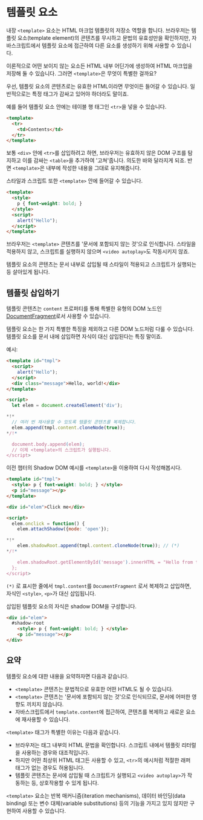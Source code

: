 
# 템플릿 요소

내장 `<template>` 요소는 HTML 마크업 템플릿의 저장소 역할을 합니다. 브라우저는 템플릿 요소(template element)의 콘텐츠를 무시하고 문법의 유효성만을 확인하지만, 자바스크립트에서 템플릿 요소에 접근하여 다른 요소를 생성하기 위해 사용할 수 있습니다.

이론적으로 어떤 보이지 않는 요소든 HTML 내부 어딘가에 생성하여 HTML 마크업을 저장해 둘 수 있습니다. 그러면 `<template>`은 무엇이 특별한 걸까요?

우선, 템플릿 요소의 콘텐츠로는 유효한 HTML이라면 무엇이든 들어갈 수 있습니다. 일반적으로는 특정 태그가 감싸고 있어야 하더라도 말이죠.

예를 들어 템플릿 요소 안에는 테이블 행 태그인  `<tr>`을 넣을 수 있습니다.

```html
<template>
  <tr>
    <td>Contents</td>
  </tr>
</template>
```

보통  `<div>` 안에 `<tr>`를 삽입하려고 하면, 브라우저는 유효하지 않은 DOM 구조를 탐지하고 이를 감싸는 `<table>`을 추가하여 '고쳐'줍니다. 의도한 바와 달라지게 되죠. 반면 `<template>`은 내부에 작성한 내용을 그대로 유지해줍니다.

스타일과 스크립트 또한 `<template>` 안에 들어갈 수 있습니다.

```html
<template>
  <style>
    p { font-weight: bold; }
  </style>
  <script>
    alert("Hello");
  </script>
</template>
```

브라우저는 `<template>` 콘텐츠를 '문서에 포함되지 않는 것'으로 인식합니다. 스타일을 적용하지 않고, 스크립트를 실행하지 않으며  `<video autoplay>`도 작동시키지 않죠.

템플릿 요소의 콘텐츠는 문서 내부로 삽입될 때 스타일이 적용되고 스크립트가 실행되는 등 살아있게 됩니다.

## 템플릿 삽입하기

템플릿 콘텐츠는 `content` 프로퍼티를 통해 특별한 유형의 DOM 노드인 [DocumentFragment](info:modifying-document#document-fragment)로서 사용할 수 있습니다.

템플릿 요소는 한 가지 특별한 특징을 제외하고 다른 DOM 노드처럼 다룰 수 있습니다. 템플릿 요소를 문서 내에 삽입하면 자식이 대신 삽입된다는 특징 말이죠.

예시:

```html run
<template id="tmpl">
  <script>
    alert("Hello");
  </script>
  <div class="message">Hello, world!</div>
</template>

<script>
  let elem = document.createElement('div');

*!*
  // 여러 번 재사용할 수 있도록 템플릿 콘텐츠를 복제합니다.
  elem.append(tmpl.content.cloneNode(true));
*/!*

  document.body.append(elem);
  // 이제 <template>의 스크립트가 실행됩니다.
</script>
```

이전 챕터의 Shadow DOM 예시를 `<template>`을 이용하여 다시 작성해봅시다.

```html run untrusted autorun="no-epub" height=60
<template id="tmpl">
  <style> p { font-weight: bold; } </style>
  <p id="message"></p>
</template>

<div id="elem">Click me</div>

<script>
  elem.onclick = function() {
    elem.attachShadow({mode: 'open'});

*!*
    elem.shadowRoot.append(tmpl.content.cloneNode(true)); // (*)
*/!*

    elem.shadowRoot.getElementById('message').innerHTML = "Hello from the shadows!";
  };
</script>
```

`(*)` 로 표시한 줄에서 `tmpl.content`를 `DocumentFragment` 로서 복제하고 삽입하면, 자식인 `<style>`, `<p>`가 대신 삽입됩니다.

삽입된 템플릿 요소의 자식은 shadow DOM을 구성합니다.

```html
<div id="elem">
  #shadow-root
    <style> p { font-weight: bold; } </style>
    <p id="message"></p>
</div>
```

## 요약

템플릿 요소에 대한 내용을 요약하자면 다음과 같습니다.

- `<template>` 콘텐츠는 문법적으로 유효한 어떤 HTML도 될 수 있습니다.
- `<template>` 콘텐츠는 '문서에 포함되지 않는 것'으로 인식되므로, 문서에 어떠한 영향도 끼치지 않습니다.
- 자바스크립트에서 `template.content`에 접근하여, 콘텐츠를 복제하고 새로운 요소에 재사용할 수 있습니다.

 `<template>` 태그가 특별한 이유는 다음과 같습니다.

- 브라우저는 태그 내부의 HTML 문법을 확인합니다. 스크립트 내에서 템플릿 리터럴을 사용하는 경우와 대조적입니다.
- 하지만 어떤 최상위 HTML 태그든 사용할 수 있고, `<tr>`의 예시처럼 적절한 래퍼 태그가 없는 경우도 허용됩니다.
- 템플릿 콘텐츠는 문서에 삽입될 때 스크립트가 실행되고 `<video autoplay>`가 작동하는 등, 상호작용할 수 있게 됩니다.

`<template>` 요소는 반복 매커니즘(iteration mechanisms), 데이터 바인딩(data binding) 또는 변수 대체(variable substitutions) 등의 기능을 가지고 있지 않지만 구현하여 사용할 수 있습니다.

